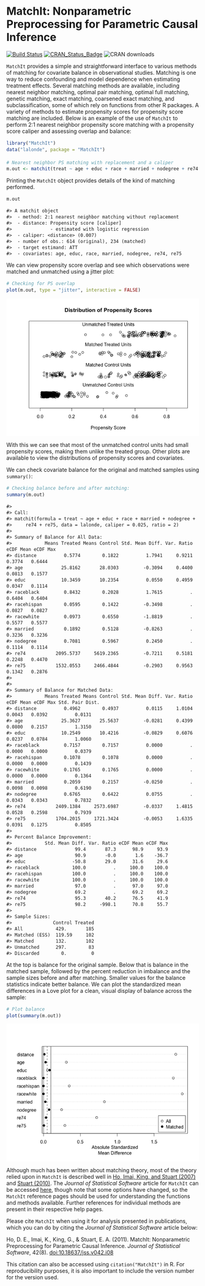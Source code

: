 
<!-- README.md is generated from README.Rmd. Please edit that file -->

# MatchIt: Nonparametric Preprocessing for Parametric Causal Inference

[![Build
Status](https://travis-ci.org/kosukeimai/MatchIt.svg?branch=master)](https://travis-ci.org/kosukeimai/MatchIt)
[![CRAN\_Status\_Badge](http://www.r-pkg.org/badges/version/MatchIt)](https://cran.r-project.org/package=MatchIt)
![CRAN downloads](http://cranlogs.r-pkg.org/badges/grand-total/MatchIt)

`MatchIt` provides a simple and straightforward interface to various
methods of matching for covariate balance in observational studies.
Matching is one way to reduce confounding and model dependence when
estimating treatment effects. Several matching methods are available,
including nearest neighbor matching, optimal pair matching, optimal full
matching, genetic matching, exact matching, coarsened exact matching,
and subclassification, some of which rely on functions from other R
packages. A variety of methods to estimate propensity scores for
propensity score matching are included. Below is an example of the use
of `MatchIt` to perform 2:1 nearest neighbor propensity score matching
with a propensity score caliper and assessing overlap and balance:

``` r
library("MatchIt")
data("lalonde", package = "MatchIt")

# Nearest neighbor PS matching with replacement and a caliper
m.out <- matchit(treat ~ age + educ + race + married + nodegree + re74 + re75, data = lalonde, ratio = 2, caliper = 0.025)
```

Printing the `MatchIt` object provides details of the kind of matching
performed.

``` r
m.out
```

    #> A matchit object
    #>  - method: 2:1 nearest neighbor matching without replacement
    #>  - distance: Propensity score [caliper]
    #>              - estimated with logistic regression
    #>  - caliper: <distance> (0.007)
    #>  - number of obs.: 614 (original), 234 (matched)
    #>  - target estimand: ATT
    #>  - covariates: age, educ, race, married, nodegree, re74, re75

We can view propensity score overlap and see which observations were
matched and unmatched using a jitter plot:

``` r
# Checking for PS overlap
plot(m.out, type = "jitter", interactive = FALSE)
```

<img src="inst/figures/README-unnamed-chunk-4-1.png" style="display: block; margin: auto;" />

With this we can see that most of the unmatched control units had small
propensity scores, making them unlike the treated group. Other plots are
available to view the distributions of propensity scores and covariates.

We can check covariate balance for the original and matched samples
using `summary()`:

``` r
# Checking balance before and after matching:
summary(m.out)
```

    #> 
    #> Call:
    #> matchit(formula = treat ~ age + educ + race + married + nodegree + 
    #>     re74 + re75, data = lalonde, caliper = 0.025, ratio = 2)
    #> 
    #> Summary of Balance for All Data:
    #>            Means Treated Means Control Std. Mean Diff. Var. Ratio eCDF Mean eCDF Max
    #> distance          0.5774        0.1822          1.7941     0.9211    0.3774   0.6444
    #> age              25.8162       28.0303         -0.3094     0.4400    0.0813   0.1577
    #> educ             10.3459       10.2354          0.0550     0.4959    0.0347   0.1114
    #> raceblack         0.8432        0.2028          1.7615          .    0.6404   0.6404
    #> racehispan        0.0595        0.1422         -0.3498          .    0.0827   0.0827
    #> racewhite         0.0973        0.6550         -1.8819          .    0.5577   0.5577
    #> married           0.1892        0.5128         -0.8263          .    0.3236   0.3236
    #> nodegree          0.7081        0.5967          0.2450          .    0.1114   0.1114
    #> re74           2095.5737     5619.2365         -0.7211     0.5181    0.2248   0.4470
    #> re75           1532.0553     2466.4844         -0.2903     0.9563    0.1342   0.2876
    #> 
    #> 
    #> Summary of Balance for Matched Data:
    #>            Means Treated Means Control Std. Mean Diff. Var. Ratio eCDF Mean eCDF Max Std. Pair Dist.
    #> distance          0.4962        0.4937          0.0115     1.0104    0.0043   0.0392          0.0131
    #> age              25.3627       25.5637         -0.0281     0.4399    0.0800   0.2157          1.3150
    #> educ             10.2549       10.4216         -0.0829     0.6076    0.0237   0.0784          1.0060
    #> raceblack         0.7157        0.7157          0.0000          .    0.0000   0.0000          0.0379
    #> racehispan        0.1078        0.1078          0.0000          .    0.0000   0.0000          0.1439
    #> racewhite         0.1765        0.1765          0.0000          .    0.0000   0.0000          0.1364
    #> married           0.2059        0.2157         -0.0250          .    0.0098   0.0098          0.6190
    #> nodegree          0.6765        0.6422          0.0755          .    0.0343   0.0343          0.7832
    #> re74           2409.1384     2573.6987         -0.0337     1.4815    0.0528   0.2598          0.7939
    #> re75           1704.2015     1721.3424         -0.0053     1.6335    0.0391   0.1275          0.8505
    #> 
    #> Percent Balance Improvement:
    #>            Std. Mean Diff. Var. Ratio eCDF Mean eCDF Max
    #> distance              99.4       87.3      98.9     93.9
    #> age                   90.9       -0.0       1.6    -36.7
    #> educ                 -50.8       29.0      31.6     29.6
    #> raceblack            100.0          .     100.0    100.0
    #> racehispan           100.0          .     100.0    100.0
    #> racewhite            100.0          .     100.0    100.0
    #> married               97.0          .      97.0     97.0
    #> nodegree              69.2          .      69.2     69.2
    #> re74                  95.3       40.2      76.5     41.9
    #> re75                  98.2     -998.1      70.8     55.7
    #> 
    #> Sample Sizes:
    #>               Control Treated
    #> All            429.       185
    #> Matched (ESS)  119.59     102
    #> Matched        132.       102
    #> Unmatched      297.        83
    #> Discarded        0.         0

At the top is balance for the original sample. Below that is balance in
the matched sample, followed by the percent reduction in imbalance and
the sample sizes before and after matching. Smaller values for the
balance statistics indicate better balance. We can plot the standardized
mean differences in a Love plot for a clean, visual display of balance
across the sample:

``` r
# Plot balance
plot(summary(m.out))
```

<img src="inst/figures/README-unnamed-chunk-6-1.png" style="display: block; margin: auto;" />

Although much has been written about matching theory, most of the theory
relied upon in `MatchIt` is described well in [Ho, Imai, King, and
Stuart (2007)](https//:doi.org/10.1093/pan/mpl013) and [Stuart
(2010)](https://doi.org/10.1214/09-STS313). The *Journal of Statistical
Software* article for `MatchIt` can be accessed
[here](https://doi.org/10.18637/jss.v042.i08), though note that some
options have changed, so the `MatchIt` reference pages should be used
for understanding the functions and methods available. Further
references for individual methods are present in their respective help
pages.

Please cite `MatchIt` when using it for analysis presented in
publications, which you can do by citing the *Journal of Statistical
Software* article below:

Ho, D. E., Imai, K., King, G., & Stuart, E. A. (2011). MatchIt:
Nonparametric Preprocessing for Parametric Causal Inference. *Journal of
Statistical Software*, 42(8).
[doi:10.18637/jss.v042.i08](https://doi.org/10.18637/jss.v042.i08)

This citation can also be accessed using `citation("MatchIt")` in R. For
reproducibility purposes, it is also important to include the version
number for the version used.

